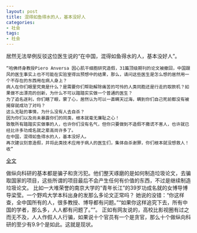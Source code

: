```yaml
---
layout: post
title: 混得如鱼得水的人，基本没好人
categories:
- 社会
tags:
- 社会
---
```


居然无法举例反驳这位医生说的“在中国，混得如鱼得水的人，基本没好人”。
<!--more-->

```
“哈佛终身教授Piero Anversa 因心肌干细胞研究造假，31篇顶级期刊的论文被撤回，中国跟风的医生事实上也不可能在实验室得出预想中的结果，那么，请问这些医生是怎么想的居然用一个不存在的东西用在病人身上？
病人在你们眼里究竟是什么？是需要你们帮助解除痛苦的可怜的人类同胞还是行走的取款机？如果做不出漂亮的创新，为什么不可以踏踏实实做一个普通的医生？
为了追名逐利，你们瞎了眼，蒙了心，居然认为可以一直瞒天过海，瞒到你们自己死前都没有被揭穿就成功了对吗？
这么无耻的事情，为什么没有人去自杀？
因为你们以及尚未暴露你们的同类，根本就毫无廉耻之心！
致敬所有踏踏实实做事的人，也许你们没有名气，但你只要做到不造假不撒谎不害人，也许就已经比许多功成名就之辈高尚许多了。
在中国，混得如鱼得水的人，基本没好人。
再次建议刻意造假，并将此类技术应用于病人的医生们，集体自杀谢罪，你们根本就没想救人！收”
```
[全文](https://weibo.com/drliqingchen?is_all=1)

做纵向科研的基本都是骗子和贪污犯。他们整天琢磨的是如何制造垃圾论文，去骗取国家的项目，这些所谓的项目最后不会产生任何有价值的东西，不过是继续制造垃圾论文。
比如一大堆荣誉的南京大学的“青年长江”的39岁功成名就的女博导博导梁莹。一个野鸡大学本科出身的发那么多论文正常吗？  她说的没错：“你这样查，全中国所有的人，很多教授、博导都有问题。”“如果你这样追究下去，所有中国的学者，那么多，人人都有问题了。””。 正如有网友说的，高校比影视圈有过之而无不及，人人作假人人行骗，如果说十个官员有一个是贪官，那么十个做纵向科研的至少有9.9个是如此。这就是现状。
